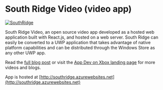 # South Ridge Video (video app)

[![SouthRidge](http://imgur.com/3lSmSJd.png)](https://www.youtube.com/watch?v=Gj8IWdeYunQ)

South Ridge Video, an open source video app developed as a hosted web application built with React.js, and hosted on a web server. South Ridge can easily be converted to a UWP application that takes advantage of native platform capabilities and can be distributed through the Windows Store as any other UWP app. 

Read the [full blog post](https://blogs.windows.com) or visit the [App Dev on Xbox landing page](http://aka.ms/xboxappdev) for more videos and blogs.

App is hosted at [http://southridge.azurewebsites.net](http://southridge.azurewebsites.net)
